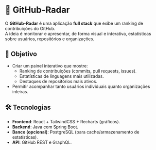 # 🔭 GitHub-Radar

O **GitHub-Radar** é uma aplicação **full stack** que exibe um ranking de contribuições do GitHub.  
A ideia é monitorar e apresentar, de forma visual e interativa, estatísticas sobre usuários, repositórios e organizações.

## 🚀 Objetivo
- Criar um painel interativo que mostre:
  - Ranking de contribuições (commits, pull requests, issues).
  - Estatísticas de linguagens mais utilizadas.
  - Destaques de repositórios mais ativos.
- Permitir acompanhar tanto usuários individuais quanto organizações inteiras.

## 🛠️ Tecnologias
- **Frontend**: React + TailwindCSS + Recharts (gráficos).
- **Backend**: Java com Spring Boot.
- **Banco (opcional)**: PostgreSQL (para cache/armazenamento de estatísticas).
- **API**: GitHub REST e GraphQL.






